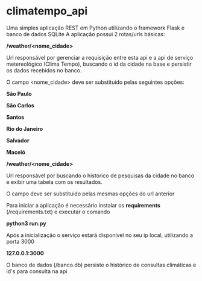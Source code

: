 # climatempo_api

Uma simples aplicação REST em Python utilizando o framework Flask e banco de dados SQLite
A aplicação possui 2 rotas/urls básicas:

<b> /weather/<nome_cidade> </b>

Url responsável por gerenciar a requisição entre esta api e a api de serviço metereológico (Clima Tempo), buscando o id da cidade na base e persistir os dados recebidos no banco.

O campo <nome_cidade> deve ser substituido pelas seguintes opções:

<p><b>São Paulo</b></p> 
<p><b>São Carlos</b></p>
<p><b>Santos</b></p>
<p><b>Rio do Janeiro</b></p>
<p><b>Salvador</b></p>
<p><b>Maceió</b></p>

<b> /weather/<nome_cidade> </b>
  
<p>Url responsável por buscando o histórico de pesquisas da cidade no banco e exibir uma tabela com os resultados.</p>

<p>O campo <nome_cidade> deve ser substituido pelas mesmas opções do url anterior</p>

Para iniciar a aplicação é necessário instalar os <b>requirements</b> (/requirements.txt) e executar o comando

<p><b>python3 run.py</p></b>

Após a inicialização o serviço estará disponível no seu ip local, utilizando a porta 3000

<p><b>127.0.0.1:3000</p></b>

O banco de dados (/banco.db) persiste o histórico de consultas climáticas e id's para consulta na api
